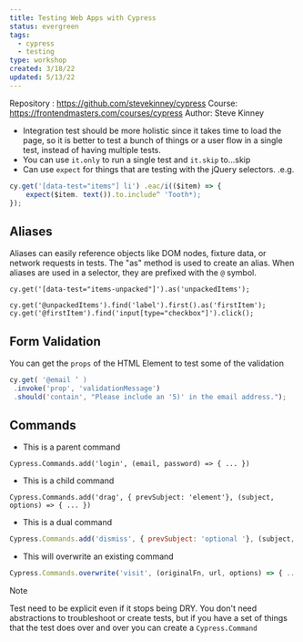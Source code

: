 ```yaml
---
title: Testing Web Apps with Cypress
status: evergreen
tags:
  - cypress
  - testing
type: workshop
created: 3/18/22
updated: 5/13/22
---
```


Repository : https://github.com/stevekinney/cypress
Course: https://frontendmasters.com/courses/cypress
Author: Steve Kinney

- Integration test should be more holistic since it takes time to load the page, so it is better to test a bunch of things or a user flow in a single test, instead of having multiple tests.
- You can use `it.only` to run a single test and `it.skip` to...skip
- Can use `expect` for things that are testing with the jQuery selectors. .e.g.

```ts
cy.get('[data-test="items"] li') .eac/i(($item) => {
    expect($item. text()).to.include^ 'Tooth*);
});
```

## Aliases

Aliases can easily reference objects like DOM nodes, fixture data, or network requests in tests. The "as" method is used to create an alias. When aliases are used in a selector, they are prefixed with the `@`   symbol.

```TS
cy.get('[data-test="items-unpacked"]').as('unpackedItems');

cy.get('@unpackedItems').find('label').first().as('firstItem');
cy.get('@firstItem').find('input[type="checkbox"]').click();
```

## Form Validation

You can get the `props` of the HTML Element to test some of the validation

```ts
cy.get( '@email ’ )
 .invoke('prop', 'validationMessage')
 .should('contain', "Please include an '5)' in the email address.");
```

## Commands

- This is a parent command

```
Cypress.Commands.add('login', (email, password) => { ... })
```

- This is a child command

```
Cypress.Commands.add('drag', { prevSubject: 'element'}, (subject, options) => { ... })
```

- This is a dual command

```js
Cypress.Commands.add('dismiss', { prevSubject: 'optional '}, (subject, options) => { ... }
```

- This will overwrite an existing command

```js
Cypress.Commands.overwrite('visit', (originalFn, url, options) => { ... })
```

> [!NOTE]
> Test need to be explicit even if it stops being DRY. You don't need abstractions to troubleshoot or create tests, but if you have a set of  things that the test does over and over you can create a `Cypress.Command`
